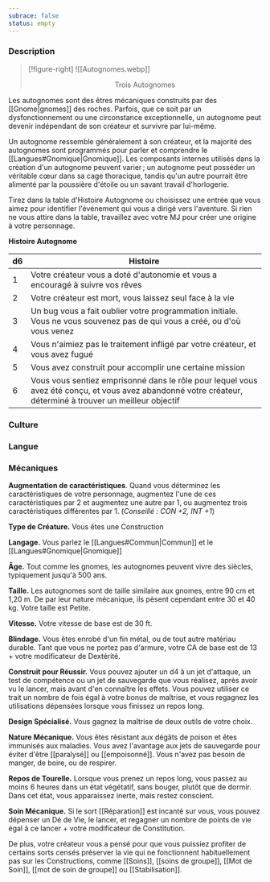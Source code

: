 ```yaml
---
subrace: false
status: empty
---
```


### Description

> [!figure-right] ![[Autognomes.webp]] 
><center>Trois Autognomes</center>

Les autognomes sont des êtres mécaniques construits par des [[Gnome|gnomes]] des roches. Parfois, que ce soit par un dysfonctionnement ou une circonstance exceptionnelle, un autognome peut devenir indépendant de son créateur et survivre par lui-même. 

Un autognome ressemble généralement à son créateur, et la majorité des autognomes sont programmés pour parler et comprendre le [[Langues#Gnomique|Gnomique]]. Les composants internes utilisés dans la création d'un autognome peuvent varier ; un autognome peut posséder un véritable cœur dans sa cage thoracique, tandis qu'un autre pourrait être alimenté par la poussière d'étoile ou un savant travail d'horlogerie.

Tirez dans la table d'Histoire Autognome ou choisissez une entrée que vous aimez pour identifier l'évènement qui vous a dirigé vers l'aventure. Si rien ne vous attire dans la table, travaillez avec votre MJ pour créer une origine à votre personnage.

**Histoire Autognome**

| d6  | Histoire                                                                                                                                                   |
| --- | ---------------------------------------------------------------------------------------------------------------------------------------------------------- |
| 1   | Votre créateur vous a doté d'autonomie et vous a encouragé à suivre vos rêves                                                                              |
| 2   | Votre créateur est mort, vous laissez seul face à la vie                                                                                                   |
| 3   | Un bug vous a fait oublier votre programmation initiale. Vous ne vous souvenez pas de qui vous a créé, ou d'où vous venez                                  |
| 4   | Vous n'aimiez pas le traitement infligé par votre créateur, et vous avez fugué                                                                             |
| 5   | Vous avez construit pour accomplir une certaine mission                                                                                                    |
| 6   | Vous vous sentiez emprisonné dans le rôle pour lequel vous avez été conçu, et vous avez abandonné votre créateur, déterminé à trouver un meilleur objectif |

### Culture

### Langue

### Mécaniques

**Augmentation de caractéristiques**. Quand vous déterminez les caractéristiques de votre personnage, augmentez l'une de ces caractéristiques par 2 et augmentez une autre par 1, ou augmentez trois caractéristiques différentes par 1. (*Conseillé : CON +2, INT +1*)

**Type de Créature.** Vous êtes une Construction

**Langage.** Vous parlez le [[Langues#Commun|Commun]] et le [[Langues#Gnomique|Gnomique]]

**Âge.** Tout comme les gnomes, les autognomes peuvent vivre des siècles, typiquement jusqu'à 500 ans.

**Taille.** Les autognomes sont de taille similaire aux gnomes, entre 90 cm et 1,20 m. De par leur nature mécanique, ils pèsent cependant entre 30 et 40 kg. Votre taille est Petite.

**Vitesse.** Votre vitesse de base est de 30 ft.

**Blindage.** Vous êtes enrobé d'un fin métal, ou de tout autre matériau durable. Tant que vous ne portez pas d'armure, votre CA de base est de 13 + votre modificateur de Dextérité.

**Construit pour Réussir.** Vous pouvez ajouter un d4 à un jet d'attaque, un test de compétence ou un jet de sauvegarde que vous réalisez, après avoir vu le lancer, mais avant d'en connaître les effets. Vous pouvez utiliser ce trait un nombre de fois égal à votre bonus de maîtrise, et vous regagnez les utilisations dépensées lorsque vous finissez un repos long.

**Design Spécialisé.** Vous gagnez la maîtrise de deux outils de votre choix.

**Nature Mécanique.** Vous êtes résistant aux dégâts de poison et êtes immunisés aux maladies. Vous avez l'avantage aux jets de sauvegarde pour éviter d'être [[paralysé]] ou [[empoisonné]]. Vous n'avez pas besoin de manger, de boire, ou de respirer.

**Repos de Tourelle.** Lorsque vous prenez un repos long, vous passez au moins 6 heures dans un état végétatif, sans bouger, plutôt que de dormir. Dans cet état, vous apparaissez inerte, mais restez conscient.

**Soin Mécanique.** Si le sort [[Réparation]] est incanté sur vous, vous pouvez dépenser un Dé de Vie, le lancer, et regagner un nombre de points de vie égal à ce lancer + votre modificateur de Constitution.

De plus, votre créateur vous a pensé pour que vous puissiez profiter de certains sorts censés préserver la vie qui ne fonctionnent habituellement pas sur les Constructions, comme [[Soins]], [[soins de groupe]], [[Mot de Soin]], [[mot de soin de groupe]] ou [[Stabilisation]].


